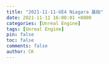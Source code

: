 ```yaml
---
title: "2021-11-11-UE4 Niagara 基础"
date: 2021-11-11 16:08:01 +0800
categories: [Unreal Engine]
tags: [Unreal Engine]
pin: false
toc: false
comments: false
author: CK
---
```


